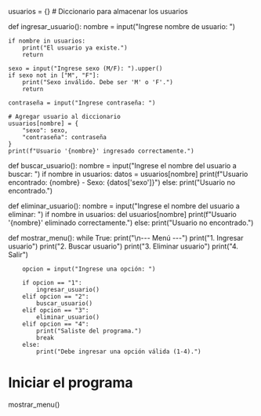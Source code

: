 usuarios = {}  # Diccionario para almacenar los usuarios

def ingresar_usuario():
    nombre = input("Ingrese nombre de usuario: ")
    
    if nombre in usuarios:
        print("El usuario ya existe.")
        return

    sexo = input("Ingrese sexo (M/F): ").upper()
    if sexo not in ["M", "F"]:
        print("Sexo inválido. Debe ser 'M' o 'F'.")
        return

    contraseña = input("Ingrese contraseña: ")

    # Agregar usuario al diccionario
    usuarios[nombre] = {
        "sexo": sexo,
        "contraseña": contraseña
    }
    print(f"Usuario '{nombre}' ingresado correctamente.")

def buscar_usuario():
    nombre = input("Ingrese el nombre del usuario a buscar: ")
    if nombre in usuarios:
        datos = usuarios[nombre]
        print(f"Usuario encontrado: {nombre} - Sexo: {datos['sexo']}")
    else:
        print("Usuario no encontrado.")

def eliminar_usuario():
    nombre = input("Ingrese el nombre del usuario a eliminar: ")
    if nombre in usuarios:
        del usuarios[nombre]
        print(f"Usuario '{nombre}' eliminado correctamente.")
    else:
        print("Usuario no encontrado.")

def mostrar_menu():
    while True:
        print("\n--- Menú ---")
        print("1. Ingresar usuario")
        print("2. Buscar usuario")
        print("3. Eliminar usuario")
        print("4. Salir")

        opcion = input("Ingrese una opción: ")

        if opcion == "1":
            ingresar_usuario()
        elif opcion == "2":
            buscar_usuario()
        elif opcion == "3":
            eliminar_usuario()
        elif opcion == "4":
            print("Saliste del programa.")
            break
        else:
            print("Debe ingresar una opción válida (1-4).")

# Iniciar el programa
mostrar_menu()




